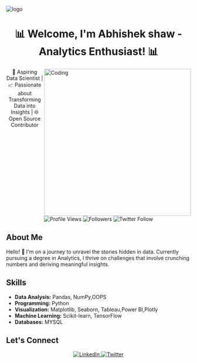 ![logo](https://miro.medium.com/v2/resize:fit:1358/1*TdbDadpUGgos64SPPwqomA.jpeg)
<!-- Header -->
<h1 align="center">📊 Welcome, I'm Abhishek shaw - Analytics Enthusiast! 📊</h1>
<img align="right" alt="Coding" width="400" src="https://i.pinimg.com/originals/fc/71/63/fc71635c7f1b09ed30413f59bb749582.gif">


<!-- Intro -->
<p align="center">
  🚀 Aspiring Data Scientist | 📈 Passionate about Transforming Data into Insights | 🌐 Open Source Contributor
</p>

<!-- Badges -->
<p align="center">
  <img src="https://komarev.com/ghpvc/?username=abhishaw020e&color=blue" alt="Profile Views">
  <img src="https://img.shields.io/badge/Followers-Welcome-blueviolet" alt="Followers">
  <img src="https://img.shields.io/twitter/follow/abhishek836?style=social" alt="Twitter Follow">

</p>

<!-- About Me -->
## About Me

Hello! 👋 I'm on a journey to unravel the stories hidden in data. Currently pursuing a degree in Analytics, I thrive on challenges that involve crunching numbers and deriving meaningful insights.

<!-- Skills -->
## Skills

- **Data Analysis:** Pandas, NumPy,OOPS
- **Programming:** Python
- **Visualization:** Matplotlib, Seaborn, Tableau,Power BI,Plotly
- **Machine Learning:** Scikit-learn, TensorFlow
- **Databases:** MYSQL



<!-- Let's Connect -->
## Let's Connect

<p align="center">
  <a href="https://www.linkedin.com/in/abhishaw020/" target="_blank">
    <img src="https://img.shields.io/badge/LinkedIn-Connect-blue?style=for-the-badge&logo=linkedin" alt="LinkedIn">
  </a>
  <a href="https://twitter.com/abhishek836" target="_blank">
    <img src="https://img.shields.io/twitter/follow/abhishek836?style=social&logo=twitter" alt="Twitter">
  </a>
</p>
